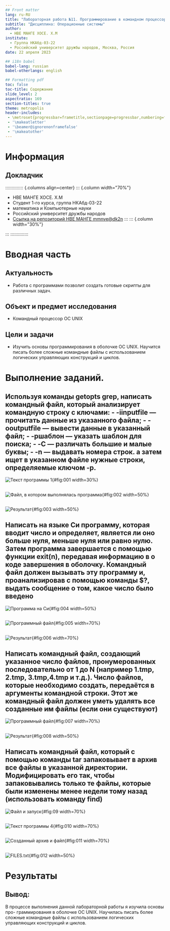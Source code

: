 ```yaml
---
## Front matter
lang: ru-RU
title: "Лабораторная работа №11. Программирование в командном процессоре ОС UNIX. Ветвления и циклы"
subtitle: "Дисциплина: Операционные системы"
author:
  - НВЕ МАНГЕ ХОСЕ. X.M
institute:
  - Группа НКАбд-03-22
  - Российский университет дружбы народов, Москва, Россия
date: 22 апреля 2023

## i18n babel
babel-lang: russian
babel-otherlangs: english

## Formatting pdf
toc: false
toc-title: Содержание
slide_level: 2
aspectratio: 169
section-titles: true
theme: metropolis
header-includes:
 - \metroset{progressbar=frametitle,sectionpage=progressbar,numbering=fraction}
 - '\makeatletter'
 - '\beamer@ignorenonframefalse'
 - '\makeatother'
---
```


# Информация

## Докладчик

:::::::::::::: {.columns align=center}
::: {.column width="70%"}

  * НВЕ МАНГЕ ХОСЕ. X.M
  * Студент 1-го курса, группа НКАбд-03-22
  * математика и Компьютерные науки
  * Российский университет дружбы народов
  * [Ссылка на репозиторий НВЕ МАНГЕ mmnve@dk2n](https://github.com/josegersonmikonve/study_2022-2023_os-intro)
:::
::: {.column width="30%"}

:::
::::::::::::::

# Вводная часть

## Актуальность

- Работа с программами позволит создать готовые скрипты для различных задач.

## Объект и предмет исследования

- Командный процессор ОС UNIX

## Цели и задачи

- Изучить основы программирования в оболочке ОС UNIX. Научится писать
более сложные командные файлы с использованием логических управляющих
конструкций и циклов.

# Выполнение заданий.

## Используя команды getopts grep, написать командный файл, который анализирует командную строку с ключами: - -iinputfile — прочитать данные из указанного файла; - -ooutputfile — вывести данные в указанный файл; - -pшаблон — указать шаблон для поиска; - -C — различать большие и малые буквы; - -n — выдавать номера строк. а затем ищет в указанном файле нужные строки, определяемые ключом -p.

![Текст программы 1](image/1.png){#fig:001 width=30%}

##

![Файл, в котором выполнялась программа](image/2.png){#fig:002 width=50%}

##

![Результат](image/3.png){#fig:003 width=50%}

## Написать на языке Си программу, которая вводит число и определяет, является ли оно больше нуля, меньше нуля или равно нулю. Затем программа завершается с помощью функции exit(n), передавая информацию в о коде завершения в оболочку. Командный файл должен вызывать эту программу и, проанализировав с помощью команды $?, выдать сообщение о том, какое число было введено

![Программа на Си](image/4.png){#fig:004 width=50%}

##

![Программный файл](image/5.png){#fig:005 width=70%}

##

![Результат](image/6.png){#fig:006 width=70%}

## Написать командный файл, создающий указанное число файлов, пронумерованных последовательно от 1 до N (например 1.tmp, 2.tmp, 3.tmp,4.tmp и т.д.). Число файлов, которые необходимо создать, передаётся в аргументы командной строки. Этот же командный файл должен уметь удалять все созданные им файлы (если они существуют)

![Программный файл](image/8.png){#fig:007 width=70%}

##

![Результат](image/7.png){#fig:008 width=50%}

## Написать командный файл, который с помощью команды tar запаковывает в архив все файлы в указанной директории. Модифицировать его так, чтобы запаковывались только те файлы, которые были изменены менее недели тому назад (использовать команду find)

![Файл и запуск](image/9.png){#fig:09 width=70%}

##

![Текст программы 4](image/10.png){#fig:010 width=70%}

##

![Созданный архив и файл](image/11.png){#fig:011 width=70%}

##

![FILES.txt](image/12.png){#fig:012 width=50%}

# Результаты

## Вывод:

В процессе выполнения данной лабораторной работы я изучила основы про-
граммирования в оболочке ОС UNIX. Научилась писать более сложные командные
файлы с использованием логических управляющих конструкций и циклов.
